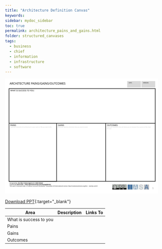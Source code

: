```yaml
---
title: "Architecture Definition Canvas"
keywords: 
sidebar: mydoc_sidebar
toc: true
permalink: architecture_pains_and_gains.html
folder: structured_canvases
tags: 
  - business
  - chief
  - information
  - infrastructure
  - software
---
```


![image001](media/architecture_pains_and_gains001.svg)

[Download PPT](media/ppt/architecture_pains_and_gains.ppt){:target="_blank"}

| Area | Description | Links To |
| --- | --- | --- |
| What is success to you |   |   |
| Pains |   |   |
| Gains |   |   |
| Outcomes |   |   |